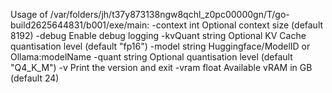 Usage of /var/folders/jh/t37y873138ngw8qchl_z0pc00000gn/T/go-build2625644831/b001/exe/main:
  -context int
    	Optional context size (default 8192)
  -debug
    	Enable debug logging
  -kvQuant string
    	Optional KV Cache quantisation level (default "fp16")
  -model string
    	Huggingface/ModelID or Ollama:modelName
  -quant string
    	Optional quantisation level (default "Q4_K_M")
  -v	Print the version and exit
  -vram float
    	Available vRAM in GB (default 24)

